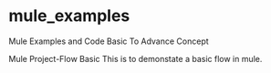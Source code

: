 # mule_examples
Mule Examples and Code Basic To Advance Concept

Mule Project-Flow Basic
This is to demonstate a basic flow in mule.
